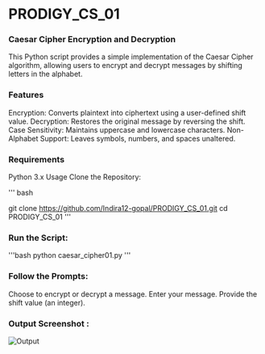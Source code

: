 # PRODIGY_CS_01
### Caesar Cipher Encryption and Decryption
This Python script provides a simple implementation of the Caesar Cipher algorithm, allowing users to encrypt and decrypt messages by shifting letters in the alphabet.

 ### Features
Encryption: Converts plaintext into ciphertext using a user-defined shift value.
Decryption: Restores the original message by reversing the shift.
Case Sensitivity: Maintains uppercase and lowercase characters.
Non-Alphabet Support: Leaves symbols, numbers, and spaces unaltered.
### Requirements

Python 3.x
Usage
Clone the Repository:

''' bash

git clone https://github.com/Indira12-gopal/PRODIGY_CS_01.git
cd PRODIGY_CS_01
'''
### Run the Script:

'''bash
python caesar_cipher01.py
'''
### Follow the Prompts:

Choose to encrypt or decrypt a message.
Enter your message.
Provide the shift value (an integer).

### Output Screenshot :
![Output]()

